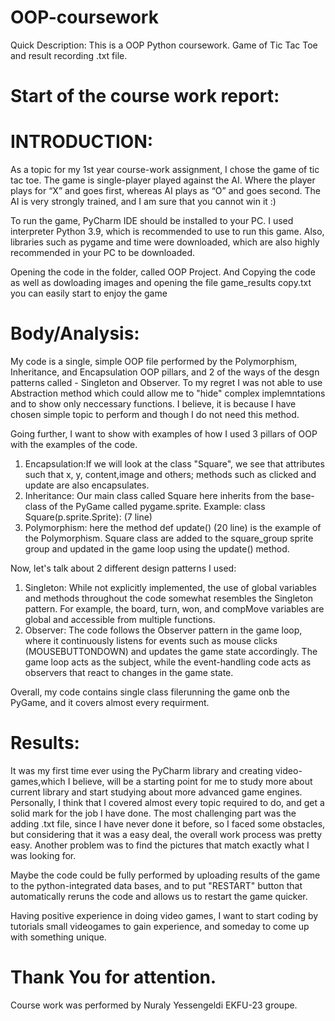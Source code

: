 # OOP-coursework
Quick Description:
This is a OOP Python coursework. Game of Tic Tac Toe and result recording .txt file. 

# Start of the course work report:
# INTRODUCTION:

As a topic for my 1st year course-work assignment, I chose the game of tic tac toe. The game is single-player played against the AI. Where the player plays for “X” and goes first, whereas AI plays as “O” and goes second. The AI is very strongly trained, and I am sure that you cannot win it :)

To run the game, PyCharm IDE should be installed to your PC. I used interpreter Python 3.9, which is recommended to use to run this game. Also, libraries such as pygame and time were downloaded, which are also highly recommended in your PC to be downloaded.

Opening the code in the folder, called OOP Project. And Copying the code as well as dowloading images and opening the file game_results copy.txt you can easily start to enjoy the game

# Body/Analysis:

My code is a single, simple OOP file performed by the Polymorphism, Inheritance, and Encapsulation OOP pillars, and 2 of the ways of the desgn patterns called - Singleton and Observer. To my regret I was not able to use Abstraction method which could allow me to "hide" complex implemntations and to show only neccessary functions. I believe, it is because I have chosen simple topic to perform and though I do not need this method.

Going further, I want to show with examples of how I used 3 pillars of OOP with the examples of the code. 
1) Encapsulation:If we will look at the class "Square", we see that attributes such that x, y, content,image and others; methods such as clicked and update are also encapsulates.
2) Inheritance: Our main class called Square here inherits from the base-class of the PyGame called pygame.sprite. Example: class Square(p.sprite.Sprite): (7 line)
3) Polymorphism: here the method def update() (20 line) is the example of the Polymorphism. Square class are added to the square_group sprite group and updated in the game loop using the update() method.


Now, let's talk about 2 different design patterns I used:
1) Singleton: While not explicitly implemented, the use of global variables and methods throughout the code somewhat resembles the Singleton pattern. For example, the board, turn, won, and compMove variables are global and accessible from multiple functions.
2) Observer: The code follows the Observer pattern in the game loop, where it continuously listens for events such as mouse clicks (MOUSEBUTTONDOWN) and updates the game state accordingly. The game loop acts as the subject, while the event-handling code acts as observers that react to changes in the game state.


Overall, my code contains single class filerunning the game onb the PyGame, and it covers almost every requirment.

# Results: 

It was my first time ever using the PyCharm library and creating video-games,which I believe, will be a starting point for me to study more about current library and start studying about more advanced game engines. Personally, I think that I covered almost every topic required to do, and get a solid mark for the job I have done. The most challenging part was the adding .txt file, since I have never done it before, so I faced some obstacles, but considering that it was a easy deal, the overall work process was pretty easy. 
Another problem was to find the pictures that match exactly what I was looking for.

Maybe the code could be fully performed by uploading results of the game to the python-integrated data bases, and to put "RESTART" button that automatically reruns the code and allows us to restart the game quicker.

Having positive experience in doing video games, I want to start coding by tutorials small videogames to gain experience, and someday to come up with something unique. 


# Thank You for attention. 
Course work was performed by Nuraly Yessengeldi EKFU-23 groupe.



